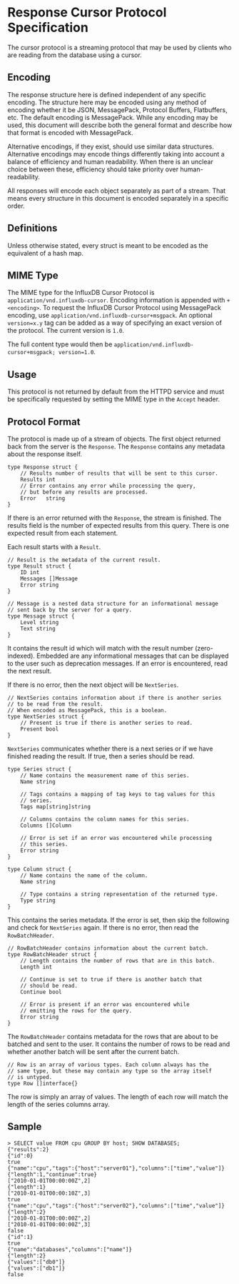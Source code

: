 # Response Cursor Protocol Specification

The cursor protocol is a streaming protocol that may be used by clients
who are reading from the database using a cursor.

## Encoding

The response structure here is defined independent of any specific
encoding. The structure here may be encoded using any method of
encoding whether it be JSON, MessagePack, Protocol Buffers, Flatbuffers,
etc. The default encoding is MessagePack. While any encoding may be
used, this document will describe both the general format and describe
how that format is encoded with MessagePack.

Alternative encodings, if they exist, should use similar data
structures. Alternative encodings may encode things differently
taking into account a balance of efficiency and human readability. When
there is an unclear choice between these, efficiency should take
priority over human-readability.

All responses will encode each object separately as part of a stream.
That means every structure in this document is encoded separately in
a specific order.

## Definitions

Unless otherwise stated, every struct is meant to be encoded as the
equivalent of a hash map.

## MIME Type

The MIME type for the InfluxDB Cursor Protocol is
`application/vnd.influxdb-cursor`. Encoding information is appended with
`+<encoding>`. To request the InfluxDB Cursor Protocol using MessagePack
encoding, use `application/vnd.influxdb-cursor+msgpack`. An optional
`version=x.y` tag can be added as a way of specifying an exact version
of the protocol. The current version is `1.0`.

The full content type would then be `application/vnd.influxdb-cursor+msgpack; version=1.0`.

## Usage

This protocol is not returned by default from the HTTPD service and must
be specifically requested by setting the MIME type in the `Accept` header.

## Protocol Format

The protocol is made up of a stream of objects. The first object returned
back from the server is the `Response`. The `Response` contains any
metadata about the response itself.

    type Response struct {
        // Results number of results that will be sent to this cursor.
        Results int
        // Error contains any error while processing the query,
        // but before any results are processed.
        Error   string
    }

If there is an error returned with the `Response`, the stream is finished.
The results field is the number of expected results from this query. There
is one expected result from each statement.

Each result starts with a `Result`.

    // Result is the metadata of the current result.
    type Result struct {
        ID int
        Messages []Message
        Error string
    }

    // Message is a nested data structure for an informational message
    // sent back by the server for a query.
    type Message struct {
        Level string
        Text string
    }

It contains the result id which will match with the result number
(zero-indexed). Embedded are any informational messages that can be
displayed to the user such as deprecation messages. If an error is
encountered, read the next result.

If there is no error, then the next object will be `NextSeries`.

    // NextSeries contains information about if there is another series
    // to be read from the result.
    // When encoded as MessagePack, this is a boolean.
    type NextSeries struct {
        // Present is true if there is another series to read.
        Present bool
    }

`NextSeries` communicates whether there is a next series or if we have
finished reading the result. If true, then a series should be read.

    type Series struct {
        // Name contains the measurement name of this series.
        Name string

        // Tags contains a mapping of tag keys to tag values for this
        // series.
        Tags map[string]string

        // Columns contains the column names for this series.
        Columns []Column

        // Error is set if an error was encountered while processing
        // this series.
        Error string
    }

    type Column struct {
        // Name contains the name of the column.
        Name string

        // Type contains a string representation of the returned type.
        Type string
    }

This contains the series metadata. If the error is set, then skip the
following and check for `NextSeries` again. If there is no error,
then read the `RowBatchHeader`.

    // RowBatchHeader contains information about the current batch.
    type RowBatchHeader struct {
        // Length contains the number of rows that are in this batch.
        Length int

        // Continue is set to true if there is another batch that
        // should be read.
        Continue bool

        // Error is present if an error was encountered while
        // emitting the rows for the query.
        Error string
    }

The `RowBatchHeader` contains metadata for the rows that are about to be
batched and sent to the user. It contains the number of rows to be read
and whether another batch will be sent after the current batch.

    // Row is an array of various types. Each column always has the
    // same type, but these may contain any type so the array itself
    // is untyped.
    type Row []interface{}

The row is simply an array of values. The length of each row will match
the length of the series columns array.

## Sample

    > SELECT value FROM cpu GROUP BY host; SHOW DATABASES;
    {"results":2}
    {"id":0}
    true
    {"name":"cpu","tags":{"host":"server01"},"columns":["time","value"]}
    {"length":1,"continue":true}
    ["2010-01-01T00:00:00Z",2]
    {"length":1}
    ["2010-01-01T00:00:10Z",3]
    true
    {"name":"cpu","tags":{"host":"server02"},"columns":["time","value"]}
    {"length":2}
    ["2010-01-01T00:00:00Z",2]
    ["2010-01-01T00:00:00Z",3]
    false
    {"id":1}
    true
    {"name":"databases","columns":["name"]}
    {"length":2}
    {"values":["db0"]}
    {"values":["db1"]}
    false
